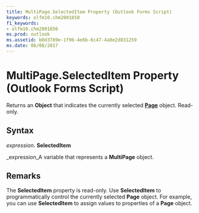 ```yaml
---
title: MultiPage.SelectedItem Property (Outlook Forms Script)
keywords: olfm10.chm2001850
f1_keywords:
- olfm10.chm2001850
ms.prod: outlook
ms.assetid: b0d3789e-1f96-4e6b-6c47-4a0e2d831259
ms.date: 06/08/2017
---
```



# MultiPage.SelectedItem Property (Outlook Forms Script)

Returns an  **Object** that indicates the currently selected **[Page](Outlook.page.md)** object. Read-only.


## Syntax

 _expression_. **SelectedItem**

 _expression_A variable that represents a  **MultiPage** object.


## Remarks

The  **SelectedItem** property is read-only. Use **SelectedItem** to programmatically control the currently selected **Page** object. For example, you can use **SelectedItem** to assign values to properties of a **Page** object.


